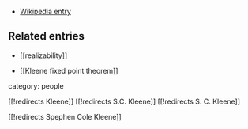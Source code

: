 

* [Wikipedia entry](http://en.wikipedia.org/wiki/Stephen_Cole_Kleene)

## Related entries

* [[realizability]]

* [[Kleene fixed point theorem]]


category: people

[[!redirects Kleene]]
[[!redirects S.C. Kleene]]
[[!redirects S. C. Kleene]]

[[!redirects Spephen Cole Kleene]]